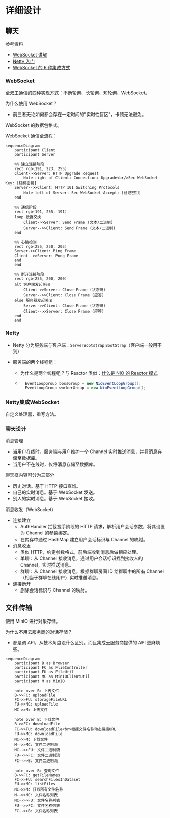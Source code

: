 # 详细设计

## 聊天

参考资料

- [WebSocket 讲解](https://www.xiaolincoding.com/network/2_http/http_websocket.html#websocket%E6%8A%93%E5%8C%85)
- [Netty 入门](https://zhuanlan.zhihu.com/p/181239748)
- [WebSocket 的 6 种集成方式](https://juejin.cn/post/7111132777394733064)

### WebSocket

全双工通信的四种实现方式：不断轮询、长轮询、短轮询、WebSocket。

为什么使用 WebSocket？

- 前三者无论如何都会存在一定时间的"实时性盲区"，卡顿无法避免。

WebSocket 的数据包格式。

WebSocket 通信全流程：

```mermaid
sequenceDiagram
    participant Client
    participant Server
    
    %% 建立连接阶段
    rect rgb(191, 223, 255)
    Client->>Server: HTTP Upgrade Request
        Note right of Client: Connection: Upgrade<br/>Sec-WebSocket-Key: [随机密钥]
    Server-->>Client: HTTP 101 Switching Protocols
        Note left of Server: Sec-WebSocket-Accept: [验证密钥]
    end
    
    %% 通信阶段
    rect rgb(191, 255, 191)
    loop 数据交换
        Client->>Server: Send Frame (文本/二进制)
        Server-->>Client: Send Frame (文本/二进制)
    end
    
    %% 心跳检测
    rect rgb(255, 250, 205)
    Server->>Client: Ping Frame
    Client-->>Server: Pong Frame
    end
    end

    %% 断开连接阶段
    rect rgb(255, 200, 200)
    alt 客户端发起关闭
        Client->>Server: Close Frame (状态码)
        Server-->>Client: Close Frame (应答)
    else 服务器发起关闭
        Server->>Client: Close Frame (状态码)
        Client-->>Server: Close Frame (应答)
    end
    end
```

### Netty

- Netty 分为服务端与客户端：`ServerBootstrap` `BootStrap`（客户端一般用不到）

- 服务端的两个线程组：

    - 为什么是两个线程组？与 Reactor 类似：[什么是 NIO 的 Reactor 模式](https://mp.weixin.qq.com/s/vWbbn1qXRFVva8Y9yET18Q)

    - ```java
        EventLoopGroup bossGroup = new NioEventLoopGroup();
        EventLoopGroup workerGroup = new NioEventLoopGroup();
        ```

### Netty集成WebSocket

自定义处理器，重写方法。

### 聊天设计

消息管理

- 当用户在线时，服务端与用户维护一个 Channel 实时推送消息，并将消息存储至数据库。
- 当用户不在线时，仅将消息存储至数据库。

聊天框内容可分为三部分

- 历史对话。基于 HTTP 接口查询。
- 自己的实时消息。基于 WebSocket 发送。
- 别人的实时消息。基于 WebSocket 接收。

消息收发（WebSocket）

- 连接建立
    - AuthHandler 拦截握手阶段的 HTTP 请求，解析用户会话参数，将其设置为 Channel 的参数绑定。
    - 在内存中通过 HashMap 建立用户会话标识与 Channel 的映射。
- 消息收发
    - 类似 HTTP，约定参数格式，前后端收到消息后做相应处理。
    - 单聊：从 Channel 接收消息，通过用户会话标识找到接收人的 Channel，实时推送消息。
    - 群聊：从 Channel 接收消息，根据群聊房间 ID 给群聊中的所有 Channel（相当于群聊在线用户）实时推送消息。
- 连接断开
    - 删除会话标识与 Channel 的映射。

## 文件传输

使用 MinIO 进行对象存储。

为什么不用云服务商的对话存储？

- 都是调 API，从技术角度没什么区别。而且集成云服务商提供的 API 更麻烦些。

```mermaid
sequenceDiagram
    participant B as Browser
    participant FC as FlieController
    participant FU as FileUtil
    participant MC as MinIOClientUtil
    participant M as MinIO
    
    note over B: 上传文件
    B->>FC: uploadFile
    FC->>FU: storageFileURL
    FU->>MC: uploadFile
    MC->>M: 上传文件
    
    note over B: 下载文件
    B->>FC: downloadFile
    FC->>FU: downloadFile<br>根据文件名称动态拼接URL
    FU->>MC: downloadFile
    MC->>M: 下载文件
    M-->>MC: 文件二进制流
    MC-->>FU: 文件二进制流
    FU-->>FC: 文件二进制流
    FC-->>B: 文件二进制流
    
    note over B: 查询文件
    B->>FC: getFileNames
    FC->>FU: searchFilesInDataset
    FU->>MC: listFiles
    MC->>M: 获取所有文件名称
    M-->>MC: 文件名称列表
    MC-->>FU: 文件名称列表
    FU-->>FC: 文件名称列表
    FC-->>B: 文件名称列表
```

